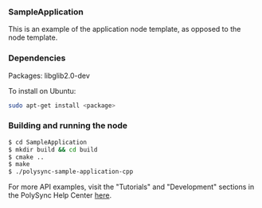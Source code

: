 ### SampleApplication

This is an example of the application node template, as opposed to the node template.

### Dependencies

Packages: libglib2.0-dev

To install on Ubuntu:

```bash
sudo apt-get install <package>
```

### Building and running the node

```bash
$ cd SampleApplication 
$ mkdir build && cd build
$ cmake ..
$ make
$ ./polysync-sample-application-cpp
```

For more API examples, visit the "Tutorials" and "Development" sections in the PolySync Help Center [here](https://help.polysync.io/articles/).
